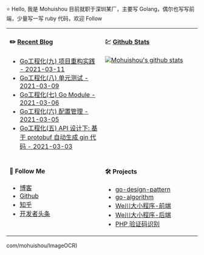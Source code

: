 ⭐ Hello, 我是 Mohuishou 目前就职于深圳某厂，主要写 Golang，偶尔也写写前端，少量写一写 ruby 代码，欢迎 Follow

<table>
  
<tr>
<td valign="top"  width="50%">

#### ✏️ [Recent Blog](https://lailin.xyz)

- [Go工程化(九) 项目重构实践 - 2021-03-11](https://lailin.xyz/post/go-training-week4-practice.html)
- [Go工程化(八) 单元测试 - 2021-03-09](https://lailin.xyz/post/go-training-week4-unit-test.html)
- [Go工程化(七) Go Module - 2021-03-06](https://lailin.xyz/post/go-training-week4-go-module.html)
- [Go工程化(六) 配置管理 - 2021-03-05](https://lailin.xyz/post/go-training-week4-config.html)
- [Go工程化(五) API 设计下: 基于 protobuf 自动生成 gin 代码 - 2021-03-03](https://lailin.xyz/post/go-training-week4-protoc-gen-go-gin.html)

</td>
<td valign="top"  width="50%">

#### 💹 [Github Stats](https://github.com/mohuishou)

[![Mohuishou's github stats](https://github-readme-stats.vercel.app/api?username=mohuishou&count_private=true&show_icons=true)](https://github.com/mohuishou)

</td>
</tr>

<tr>
<td valign="top"  width="50%">

#### 👀 Follow Me

- [博客](https://lailin.xyz)
- [Github](https://github.com/mohuishou)
- [知乎](https://www.zhihu.com/people/mo-hui-shou-76)
- [开发者头条](https://toutiao.io/subjects/387401?f=new)

</td>
<td valign="top"  width="50%">

#### 🛠 Projects

- [go-design-pattern](https://github.com/mohuishou/go-design-pattern)
- [go-algorithm](https://github.com/mohuishou/go-algorithm)
- [We川大小程序-前端](https://github.com/mohuishou/scuplus-wechat)
- [We川大小程序-后端](https://github.com/mohuishou/scuplus-go)
- [PHP 验证码识别](https://github.com/mohuishou/ImageOCR)

</td>
</tr>

</table>com/mohuishou/ImageOCR)


</div>
</div>
</div>
